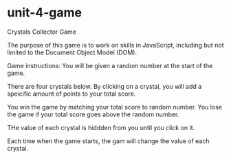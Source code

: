 # unit-4-game
Crystals Collector Game

The purpose of this game is to work on skills in JavaScript, including but not limited to the Document Object Model (DOM).

Game instructions: You will be given a random number at the start of the game. 

There are four crystals below. By clicking on a crystal, you will add a speicific amount of points to your total score. 

You win the game by matching your total score to random number. You lose the game if your total score goes above the random number. 

THe value of each crystal is hiddden from you until you click on it. 

Each time when the game starts, the gam will change the value of each crystal.